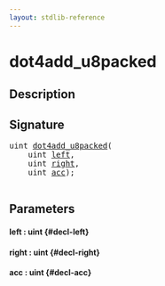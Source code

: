 ```yaml
---
layout: stdlib-reference
---
```


# dot4add\_u8packed

## Description





## Signature 

<pre>
<span class="code_keyword">uint</span> <a href="/stdlib-reference/global-decls/dot4add_u8packed">dot4add_u8packed</a>(
    <span class="code_keyword">uint</span> <a href="/stdlib-reference/global-decls/dot4add_u8packed#decl-left" class="code_param">left</a>,
    <span class="code_keyword">uint</span> <a href="/stdlib-reference/global-decls/dot4add_u8packed#decl-right" class="code_param">right</a>,
    <span class="code_keyword">uint</span> <a href="/stdlib-reference/global-decls/dot4add_u8packed#decl-acc" class="code_param">acc</a>);

</pre>

## Parameters

#### left  : uint {#decl-left}
#### right  : uint {#decl-right}
#### acc  : uint {#decl-acc}

